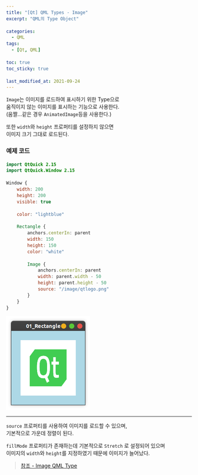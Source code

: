 ```yaml
---
title: "[Qt] QML Types - Image"
excerpt: "QML의 Type Object"

categories:
  - QML
tags:
  - [Qt, QML]

toc: true
toc_sticky: true

last_modified_at: 2021-09-24
---
```


`Image`는 이미지를 로드하여 표시하기 위한 Type으로   
움직이지 않는 이미지를 표시하는 기능으로 사용한다.   
(움짤...같은 경우 `AnimatedImage`등을 사용한다.)

또한 `width`와 `height` 프로퍼티를 설정하지 않으면   
이미지 크기 그대로 로드된다.

### 예제 코드

```qml
import QtQuick 2.15
import QtQuick.Window 2.15

Window {
    width: 200
    height: 200
    visible: true

    color: "lightblue"

    Rectangle {
        anchors.centerIn: parent
        width: 150
        height: 150
        color: "white"

        Image {
            anchors.centerIn: parent
            width: parent.width - 50
            height: parent.height - 50
            source: "/image/qtlogo.png"
        }
    }
}
```

![image](/images/qml-image/Image_result.png)

___

`source` 프로퍼티를 사용하여 이미지를 로드할 수 있으며,   
기본적으로 가운데 정렬이 된다.

`fillMode` 프로퍼티가 존재하는데 기본적으로 `Stretch` 로 설정되어 있으며   
이미지의 `width`와 `height`를 지정하였기 때문에 이미지가 늘어났다.

> [참조 - Image QML Type](https://doc.qt.io/qt-5/qml-qtquick-image.html#verticalAlignment-prop)